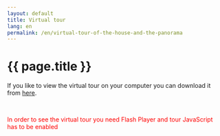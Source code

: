 ```yaml
---
layout: default
title: Virtual tour
lang: en
permalink: /en/virtual-tour-of-the-house-and-the-panorama
---
```

<h1 class="title">{{ page.title }}</h1>
<div class="clear"></div>
<p>If you like to view the virtual tour on your computer you can download it from <a title="Свалете виртуалният тур на къщата от тук" href="/static/vtour/vworx.exe">here</a>.</p>
<p>&nbsp;</p>
<div id="vtour"><p><span style="color: #ff0000;">In order to see the virtual tour you need Flash Player and tour JavaScript has to be enabled</span></p></div>
<p>&nbsp;</p>
<script type="text/javascript">
<!--
swfobject.embedSWF("/static/vtour/vtour.swf?xml_file=/static/vtour/vtour.xml", "vtour", "960", "480", "9.0.0","/plugins/swf_object/expressInstall.swf", {}, {allowfullscreen: "true"}, {});
// -->
</script>